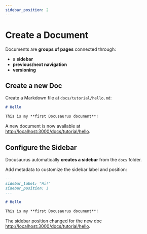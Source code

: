 ```yaml
---
sidebar_position: 2
---
```


# Create a Document

Documents are **groups of pages** connected through:

- a **sidebar**
- **previous/next navigation**
- **versioning**

## Create a new Doc

Create a Markdown file at `docs/tutorial/hello.md`:

```md title="docs/tutorial.md"
# Hello

This is my **first Docusaurus document**!
```

A new document is now available at [http://localhost:3000/docs/tutorial/hello](http://localhost:3000/docs/tutorial/hello).

## Configure the Sidebar

Docusaurus automatically **creates a sidebar** from the `docs` folder.

Add metadata to customize the sidebar label and position:

```md title="docs/tutorial/hello.md" {1-4}
---
sidebar_label: "Hi!"
sidebar_position: 1
---

# Hello

This is my **first Docusaurus document**!
```

The sidebar position changed for the new doc [http://localhost:3000/docs/tutorial/hello](http://localhost:3000/docs/tutorial/hello).